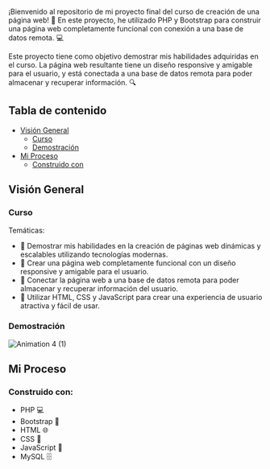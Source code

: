 ¡Bienvenido al repositorio de mi proyecto final del curso de creación de una página web! 🚀 En este proyecto, he utilizado PHP y Bootstrap para construir una página web completamente funcional con conexión a una base de datos remota. 💻

Este proyecto tiene como objetivo demostrar mis habilidades adquiridas en el curso. La página web resultante tiene un diseño responsive y amigable para el usuario, y está conectada a una base de datos remota para poder almacenar y recuperar información. 🔍

## Tabla de contenido

-   [Visión General](#visión-general)
    -   [Curso](#curso)
    -   [Demostración](#demostración)
-   [Mi Proceso](#mi-proceso)
    -   [Construido con](#construido-con)

## Visión General

### Curso

Temáticas:
- 🎯 Demostrar mis habilidades en la creación de páginas web dinámicas y escalables utilizando tecnologías modernas.
- 🎯 Crear una página web completamente funcional con un diseño responsive y amigable para el usuario.
- 🎯 Conectar la página web a una base de datos remota para poder almacenar y recuperar información del usuario.
- 🎯 Utilizar HTML, CSS y JavaScript para crear una experiencia de usuario atractiva y fácil de usar.

### Demostración

![Animation 4 (1)](https://user-images.githubusercontent.com/101124184/230788305-830bfbb5-0a64-4ca6-b8f4-623688511cd1.gif)

## Mi Proceso

### Construido con:
- PHP 💻
- Bootstrap 🎨
- HTML 🌐
- CSS 🎨
- JavaScript 🌟
- MySQL 🗄️



